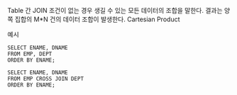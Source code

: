 Table 간 JOIN 조건이 없는 경우 생길 수 있는 모든 데이터의 조합을 말한다. 결과는 양쪽 집합의 M\*N 건의 데이터 조합이 발생한다.
Cartesian Product

예시
```
SELECT ENAME, DNAME
FROM EMP, DEPT
ORDER BY ENAME;

SELECT ENAME, DNAME
FROM EMP CROSS JOIN DEPT
ORDER BY ENAME;
```
